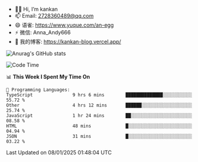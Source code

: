 - 👋🏻 Hi, I’m kankan
- 📫 Email: 2728360489@qq.com
- 😄 语雀: https://www.yuque.com/an-egg
- ⚡ 微信: Anna_Andy666
- 📖 我的博客: https://kankan-blog.vercel.app/

![Anurag's GitHub stats](https://github-readme-stats.vercel.app/api?username=kankan-web)

<!--START_SECTION:waka-->
![Code Time](http://img.shields.io/badge/Code%20Time-173%20hrs%2027%20mins-blue)

📊 **This Week I Spent My Time On** 

```text
💬 Programming Languages: 
TypeScript               9 hrs 6 mins        ██████████████░░░░░░░░░░░   55.72 % 
Other                    4 hrs 12 mins       ██████░░░░░░░░░░░░░░░░░░░   25.74 % 
JavaScript               1 hr 24 mins        ██░░░░░░░░░░░░░░░░░░░░░░░   08.58 % 
HTML                     48 mins             █░░░░░░░░░░░░░░░░░░░░░░░░   04.94 % 
JSON                     31 mins             █░░░░░░░░░░░░░░░░░░░░░░░░   03.22 % 
```


 Last Updated on 08/01/2025 01:48:04 UTC
<!--END_SECTION:waka-->
